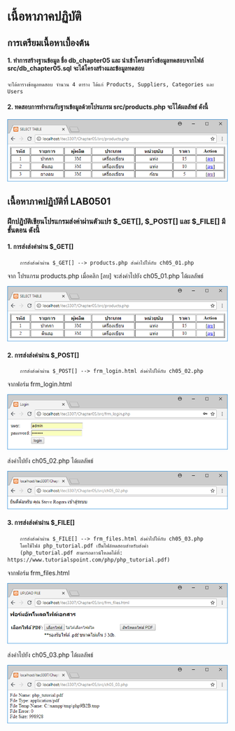 # เนื้อหาภาคปฏิบัติ
## การเตรียมเนื้อหาเบื้องต้น
#### 1. ทำการสร้างฐานข้อมูล ชื่อ db_chapter05 และ นำเข้าโครงสรา้งข้อมูลทดสอบจากไฟล์ src/db_chapter05.sql จะได้โครงสร้างและข้อมูลทดสอบ 
```
จะได้ตารางข้อมูลทดสอบ จำนวน 4 ตาราง ได้แก่ Products, Suppliers, Categories และ Users
```
#### 2. ทดสอบการทำงานกับฐานข้อมูลด้วยโปรแกรม src/products.php จะไได้ผลลัพธ์ ดังนี้

<img src=output/products.png>

## เนื้อหาภาคปฏิบัติที่ LAB0501
### ฝึกปฏิบัติเขียนโปรแกรมส่งค่าผ่านตัวแปร $_GET[], $_POST[]  และ $_FILE[] มีขั้นตอน ดังนี้
#### 1. การส่งส่งค่าผ่าน $_GET[] 
```
    การส่งส่งค่าผ่าน $_GET[] --> products.php ส่งค่าไปให้กับ ch05_01.php
```
จาก โปรแกรม products.php เมื่อคลิก [ลบ] จะส่งค่าไปยัง ch05_01.php ได้ผลลัพธ์

<img src=output/ch05_01.png>

#### 2. การส่งส่งค่าผ่าน $_POST[]
```
    การส่งส่งค่าผ่าน $_POST[] --> frm_login.html ส่งค่าไปให้กับ ch05_02.php
```
จากฟอร์ม frm_login.html

<img src=output/frm_login.png>

ส่งค่าไปยัง ch05_02.php ได้ผลลัพธ์

<img src=output/ch05_02.png>

#### 3. การส่งส่งค่าผ่าน $_FILE[]
```
    การส่งส่งค่าผ่าน $_FILE[] --> frm_files.html ส่งค่าไปให้กับ ch05_03.php 
    โดยใช้ไฟล์ php_tutorial.pdf เป็นไฟล์ทดสอบสำหรับส่งค่า 
    (php_tutorial.pdf สามารถดาวน์โหลดได้ที่: https://www.tutorialspoint.com/php/php_tutorial.pdf)
```

จากฟอร์ม frm_files.html

<img src=output/frm_files.png>

ส่งค่าไปยัง ch05_03.php ได้ผลลัพธ์

<img src=output/ch05_03.png>